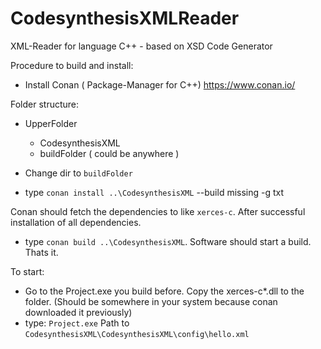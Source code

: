 # CodesynthesisXMLReader
XML-Reader for language C++ - based on XSD Code Generator

Procedure to build and install:
* Install Conan ( Package-Manager for C++) https://www.conan.io/

Folder structure:

* UpperFolder
	* CodesynthesisXML
	* buildFolder ( could be anywhere )

* Change dir to `buildFolder`
* type `conan install ..\CodesynthesisXML` --build missing  -g txt

Conan should fetch the dependencies to like `xerces-c`. After successful installation of all dependencies.

* type `conan build ..\CodesynthesisXML`. Software should start a build. Thats it.

To start:

* Go to the Project.exe you build before. Copy the xerces-c*.dll to the folder. (Should be somewhere in your system because conan downloaded it previously)
* type: `Project.exe` Path to `CodesynthesisXML\CodesynthesisXML\config\hello.xml`
